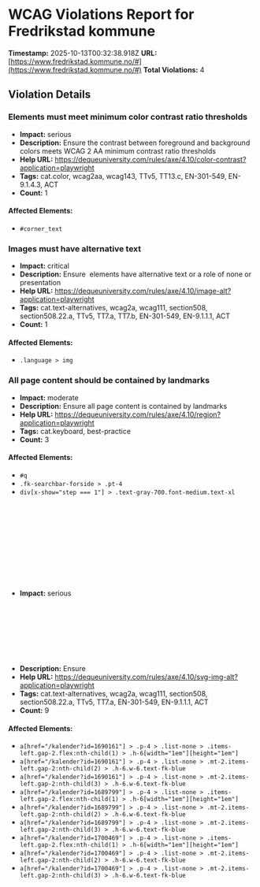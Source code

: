 # WCAG Violations Report for Fredrikstad kommune

**Timestamp:** 2025-10-13T00:32:38.918Z
**URL:** [https://www.fredrikstad.kommune.no/#](https://www.fredrikstad.kommune.no/#)
**Total Violations:** 4

## Violation Details

### Elements must meet minimum color contrast ratio thresholds

- **Impact:** serious
- **Description:** Ensure the contrast between foreground and background colors meets WCAG 2 AA minimum contrast ratio thresholds
- **Help URL:** https://dequeuniversity.com/rules/axe/4.10/color-contrast?application=playwright
- **Tags:** cat.color, wcag2aa, wcag143, TTv5, TT13.c, EN-301-549, EN-9.1.4.3, ACT
- **Count:** 1

#### Affected Elements:

- `#corner_text`

### Images must have alternative text

- **Impact:** critical
- **Description:** Ensure <img> elements have alternative text or a role of none or presentation
- **Help URL:** https://dequeuniversity.com/rules/axe/4.10/image-alt?application=playwright
- **Tags:** cat.text-alternatives, wcag2a, wcag111, section508, section508.22.a, TTv5, TT7.a, TT7.b, EN-301-549, EN-9.1.1.1, ACT
- **Count:** 1

#### Affected Elements:

- `.language > img`

### All page content should be contained by landmarks

- **Impact:** moderate
- **Description:** Ensure all page content is contained by landmarks
- **Help URL:** https://dequeuniversity.com/rules/axe/4.10/region?application=playwright
- **Tags:** cat.keyboard, best-practice
- **Count:** 3

#### Affected Elements:

- `#q`
- `.fk-searchbar-forside > .pt-4`
- `div[x-show="step === 1"] > .text-gray-700.font-medium.text-xl`

### <svg> elements with an img role must have an alternative text

- **Impact:** serious
- **Description:** Ensure <svg> elements with an img, graphics-document or graphics-symbol role have an accessible text
- **Help URL:** https://dequeuniversity.com/rules/axe/4.10/svg-img-alt?application=playwright
- **Tags:** cat.text-alternatives, wcag2a, wcag111, section508, section508.22.a, TTv5, TT7.a, EN-301-549, EN-9.1.1.1, ACT
- **Count:** 9

#### Affected Elements:

- `a[href="/kalender?id=1690161"] > .p-4 > .list-none > .items-left.gap-2.flex:nth-child(1) > .h-6[width="1em"][height="1em"]`
- `a[href="/kalender?id=1690161"] > .p-4 > .list-none > .mt-2.items-left.gap-2:nth-child(2) > .h-6.w-6.text-fk-blue`
- `a[href="/kalender?id=1690161"] > .p-4 > .list-none > .mt-2.items-left.gap-2:nth-child(3) > .h-6.w-6.text-fk-blue`
- `a[href="/kalender?id=1689799"] > .p-4 > .list-none > .items-left.gap-2.flex:nth-child(1) > .h-6[width="1em"][height="1em"]`
- `a[href="/kalender?id=1689799"] > .p-4 > .list-none > .mt-2.items-left.gap-2:nth-child(2) > .h-6.w-6.text-fk-blue`
- `a[href="/kalender?id=1689799"] > .p-4 > .list-none > .mt-2.items-left.gap-2:nth-child(3) > .h-6.w-6.text-fk-blue`
- `a[href="/kalender?id=1700469"] > .p-4 > .list-none > .items-left.gap-2.flex:nth-child(1) > .h-6[width="1em"][height="1em"]`
- `a[href="/kalender?id=1700469"] > .p-4 > .list-none > .mt-2.items-left.gap-2:nth-child(2) > .h-6.w-6.text-fk-blue`
- `a[href="/kalender?id=1700469"] > .p-4 > .list-none > .mt-2.items-left.gap-2:nth-child(3) > .h-6.w-6.text-fk-blue`
